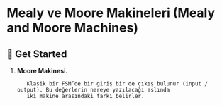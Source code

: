 # Mealy ve Moore Makineleri (Mealy and Moore Machines)
## 🚀 Get Started

1. **Moore Makinesi.**

   ```
      Klasik bir FSM’de bir giriş bir de çıkış bulunur (input / output). Bu değerlerin nereye yazılacağı aslında 
      iki makine arasındaki farkı belirler.
   ```
